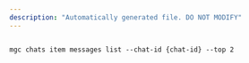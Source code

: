 ```yaml
---
description: "Automatically generated file. DO NOT MODIFY"
---
```


```cli

mgc chats item messages list --chat-id {chat-id} --top 2

```